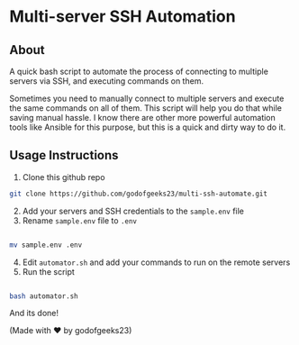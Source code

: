 # Multi-server SSH Automation

## About

A quick bash script to automate the process of connecting to multiple servers via SSH, and executing commands on them.

Sometimes you need to manually connect to multiple servers and execute the same commands on all of them. This script will help you do that while saving manual hassle.
I know there are other more powerful automation tools like Ansible for this purpose, but this is a quick and dirty way to do it.

## Usage Instructions

1. Clone this github repo

```bash
git clone https://github.com/godofgeeks23/multi-ssh-automate.git
```

2. Add your servers and SSH credentials to the `sample.env` file
3. Rename `sample.env` file to `.env`

```bash

mv sample.env .env

```

4. Edit `automator.sh` and add your commands to run on the remote servers
5. Run the script

```bash

bash automator.sh

```

And its done!

(Made with ❤️ by godofgeeks23)
